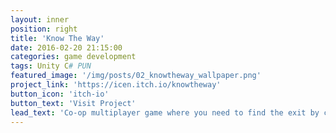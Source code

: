 ```yaml
---
layout: inner
position: right
title: 'Know The Way'
date: 2016-02-20 21:15:00
categories: game development
tags: Unity C# PUN
featured_image: '/img/posts/02_knowtheway_wallpaper.png'
project_link: 'https://icen.itch.io/knowtheway'
button_icon: 'itch-io'
button_text: 'Visit Project'
lead_text: 'Co-op multiplayer game where you need to find the exit by completing the puzzles. I was responsible for making the multiplayer system and turret system.'
---
```

